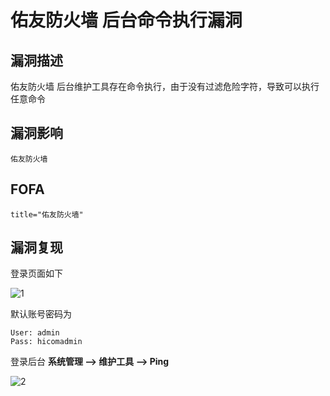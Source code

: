 # 佑友防火墙 后台命令执行漏洞

## 漏洞描述

佑友防火墙 后台维护工具存在命令执行，由于没有过滤危险字符，导致可以执行任意命令

## 漏洞影响

```
佑友防火墙
```

## FOFA

```
title="佑友防火墙"
```

## 漏洞复现

登录页面如下

![1](https://typora-1308934770.cos.ap-beijing.myqcloud.com/202202201528474.png)

默认账号密码为

```plain
User: admin
Pass: hicomadmin
```

登录后台 **系统管理 --> 维护工具 --> Ping**

![2](https://typora-1308934770.cos.ap-beijing.myqcloud.com/202202201528313.png)
